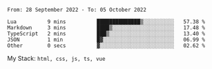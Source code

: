 <!--START_SECTION:waka-->

```text
From: 28 September 2022 - To: 05 October 2022

Lua          9 mins          ██████████████▒░░░░░░░░░░   57.38 %
Markdown     3 mins          ████▒░░░░░░░░░░░░░░░░░░░░   17.48 %
TypeScript   2 mins          ███▒░░░░░░░░░░░░░░░░░░░░░   13.40 %
JSON         1 min           █▓░░░░░░░░░░░░░░░░░░░░░░░   06.99 %
Other        0 secs          ▓░░░░░░░░░░░░░░░░░░░░░░░░   02.62 %
```

<!--END_SECTION:waka-->
My Stack: `html, css, js, ts, vue`
